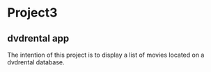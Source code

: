 # Project3

## dvdrental app

The intention of this project is to display a list of movies located on a dvdrental database.
